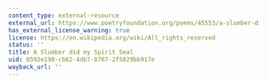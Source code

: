 ```yaml
---
content_type: external-resource
external_url: https://www.poetryfoundation.org/poems/45553/a-slumber-did-my-spirit-seal
has_external_license_warning: true
license: https://en.wikipedia.org/wiki/All_rights_reserved
status: ''
title: A Slumber did my Spirit Seal
uid: 8592e190-cb62-4db7-8767-2f5829bb917e
wayback_url: ''
---
```

